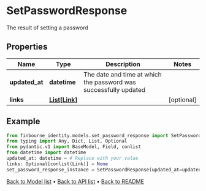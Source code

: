 # SetPasswordResponse

The result of setting a password
## Properties
Name | Type | Description | Notes
------------ | ------------- | ------------- | -------------
**updated_at** | **datetime** | The date and time at which the password was successfully updated | 
**links** | [**List[Link]**](Link.md) |  | [optional] 
## Example

```python
from finbourne_identity.models.set_password_response import SetPasswordResponse
from typing import Any, Dict, List, Optional
from pydantic.v1 import BaseModel, Field, conlist
from datetime import datetime
updated_at: datetime = # Replace with your value
links: Optional[conlist(Link)] = None
set_password_response_instance = SetPasswordResponse(updated_at=updated_at, links=links)

```

[Back to Model list](../README.md#documentation-for-models) &#8226; [Back to API list](../README.md#documentation-for-api-endpoints) &#8226; [Back to README](../README.md)

